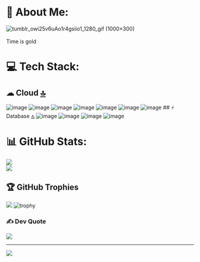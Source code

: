 # 💫 About Me:
![tumblr_owi25v6uAo1r4gsiio1_1280_gif (1000×300)](https://github.com/user-attachments/assets/5299e153-f045-46f2-a9fc-46cb47dda3a4)
<br></br>
Time is gold



# 💻 Tech Stack:
## ☁ Cloud [🔝](#menu)
 ![image](https://img.shields.io/badge/Amazon_AWS-FF9900?style=for-the-badge&logo=amazonaws&logoColor=white)
  ![image](https://img.shields.io/badge/Azure_DevOps-0078D7?style=for-the-badge&logo=azure-devops&logoColor=white)
   ![image](https://img.shields.io/badge/Google_Cloud-4285F4?style=for-the-badge&logo=google-cloud&logoColor=white)
    ![image](https://img.shields.io/badge/Hostinger-673DE6?style=for-the-badge&logo=hostinger&logoColor=white)
        ![image](https://img.shields.io/badge/microsoft%20azure-0089D6?style=for-the-badge&logo=microsoft-azure&logoColor=white)
          ![image](https://img.shields.io/badge/Oracle-F80000?style=for-the-badge&logo=oracle&logoColor=black)
            ![image](https://img.shields.io/badge/Vercel-000000?style=for-the-badge&logo=vercel&logoColor=white)
            ## ⚡ Database [🔝](#menu)
              ![image]()
                ![image]()
                  ![image]()
                    ![image]()
    
# 📊 GitHub Stats:
![](https://github-readme-streak-stats.herokuapp.com/?user=jmsjcmc&theme=dracula&hide_border=false)<br/>
![](https://github-readme-stats.vercel.app/api/top-langs/?username=jmsjcmc&theme=dracula&count=10&hide_border=false&include_all_commits=true&count_private=true&layout=compact)


## 🏆 GitHub Trophies
![](https://github-trophies.vercel.app/?username=jmsjcmc&theme=dracula&no-frame=false&no-bg=false&margin-w=4)
![trophy](https://github-profile-trophy.vercel.app/?username=jmsjcmc&theme=dracula&no-frame=false&no-bg=false&margin-w=4)

### ✍️ Dev Quote
![](https://quotes-github-readme.vercel.app/api?type=horizontal&theme=merko)

---
[![](https://visitcount.itsvg.in/api?id=jmsjcmc&icon=5&color=0)](https://visitcount.itsvg.in)
<!-- Proudly created with GPRM ( https://gprm.itsvg.in ) -->
